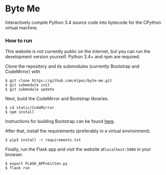 # Byte Me
Interactively compile Python 3.4 source code into bytecode for the CPython virtual machine.

### How to run
This website is not currently public on the internet, but you can run the development version yourself. Python 3.4+ and npm are required.

Clone the repository and its submodules (currently Bootstrap and CodeMirror) with

```
$ git clone https://github.com/elpez/byte-me.git
$ git submodule init
$ git submodule update
```

Next, build the CodeMirror and Bootstrap libraries.

```
$ cd static/CodeMirror
$ npm install
```

Instructions for building Bootstrap can be found [here](http://getbootstrap.com/getting-started/).

After that, install the requirements (preferably in a virtual environment).

```
$ pip3 install -r requirements.txt
```

Finally, run the Flask app and visit the website at`localhost:5000` in your browser.

```
$ export FLASK_APP=bitten.py
$ flask run
```

